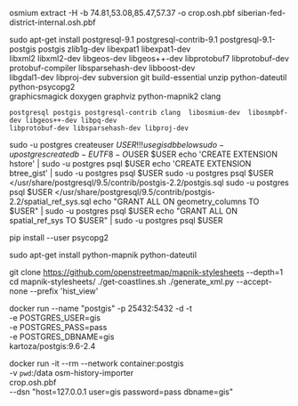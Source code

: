 

osmium extract -H -b 74.81,53.08,85.47,57.37 -o crop.osh.pbf siberian-fed-district-internal.osh.pbf 



sudo apt-get install postgresql-9.1 postgresql-contrib-9.1 postgresql-9.1-postgis postgis zlib1g-dev libexpat1 libexpat1-dev  \
    libxml2 libxml2-dev libgeos-dev libgeos++-dev libprotobuf7 libprotobuf-dev protobuf-compiler libsparsehash-dev libboost-dev \
    libgdal1-dev libproj-dev subversion git build-essential unzip python-dateutil python-psycopg2 \
    graphicsmagick doxygen graphviz python-mapnik2 clang

    postgresql postgis postgresql-contrib clang  libosmium-dev  libosmpbf-dev libgeos++-dev libpq-dev 
    libprotobuf-dev libsparsehash-dev libproj-dev


sudo -u postgres createuser $USER
!!! use gis db below
sudo -u postgres createdb -EUTF8 -O$USER $USER
echo 'CREATE EXTENSION hstore' | sudo -u postgres psql $USER
echo 'CREATE EXTENSION btree_gist' | sudo -u postgres psql $USER
sudo -u postgres psql $USER </usr/share/postgresql/9.5/contrib/postgis-2.2/postgis.sql
sudo -u postgres psql $USER </usr/share/postgresql/9.5/contrib/postgis-2.2/spatial_ref_sys.sql
echo "GRANT ALL ON geometry_columns TO $USER" | sudo -u postgres psql $USER
echo "GRANT ALL ON spatial_ref_sys TO $USER" | sudo -u postgres psql $USER


pip install --user  psycopg2 

sudo apt-get install python-mapnik python-dateutil

git clone https://github.com/openstreetmap/mapnik-stylesheets --depth=1
cd mapnik-stylesheets/
./get-coastlines.sh
./generate_xml.py --accept-none --prefix 'hist_view'

docker run --name "postgis" -p 25432:5432 -d -t \
  -e POSTGRES_USER=gis \
  -e POSTGRES_PASS=pass \
  -e POSTGRES_DBNAME=gis \
  kartoza/postgis:9.6-2.4

docker run -it --rm --network container:postgis \
  -v `pwd`:/data osm-history-importer \
  crop.osh.pbf \
  --dsn "host=127.0.0.1 user=gis password=pass dbname=gis"



